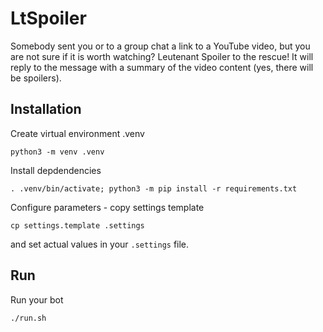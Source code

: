 # LtSpoiler
Somebody sent you or to a group chat a link to a YouTube video, but you are not sure if it is worth watching?
Leutenant Spoiler to the rescue! It will reply to the message with a summary of the video content (yes, there will be spoilers).

## Installation

Create virtual environment .venv
```
python3 -m venv .venv
```

Install depdendencies
```
. .venv/bin/activate; python3 -m pip install -r requirements.txt
```

Configure parameters - copy settings template
```
cp settings.template .settings
```
and set actual values in your `.settings` file.

## Run
Run your bot
```
./run.sh
```

